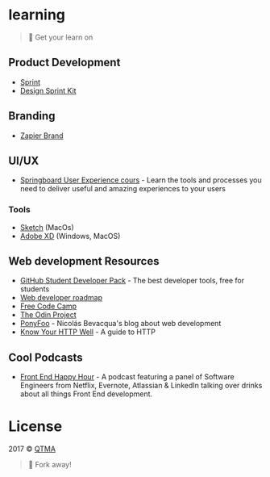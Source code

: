# learning
> :rocket: Get your learn on

## Product Development

- [Sprint](http://www.thesprintbook.com/)
- [Design Sprint Kit](https://designsprintkit.withgoogle.com/)

## Branding
- [Zapier Brand](https://zapier.com/brand/)

## UI/UX

- [Springboard User Experience cours](https://www.springboard.com/learning-paths/user-experience-design/) - Learn the tools and processes you need to deliver useful and amazing experiences to your users

### Tools
- [Sketch](http://sketchapp.com) (MacOs)
- [Adobe XD](http://www.adobe.com/ca/products/experience-design.html) (Windows, MacOS)

## Web development Resources

- [GitHub Student Developer Pack](https://education.github.com/pack) - The best developer tools, free for students
- [Web developer roadmap](https://github.com/kamranahmedse/developer-roadmap)
- [Free Code Camp](https://www.freecodecamp.com/)
- [The Odin Project](http://www.theodinproject.com/)
- [PonyFoo](https://ponyfoo.com) - Nicolás Bevacqua's blog about web development
- [Know Your HTTP Well](https://github.com/for-GET/know-your-http-well) - A guide to HTTP

## Cool Podcasts
- [Front End Happy Hour](http://frontendhappyhour.com/) - A podcast featuring a panel of Software Engineers from Netflix, Evernote, Atlassian & LinkedIn talking over drinks about all things Front End development.

# License

2017 © [QTMA](http://qtma.ca)
> :fork_and_knife: Fork away!
